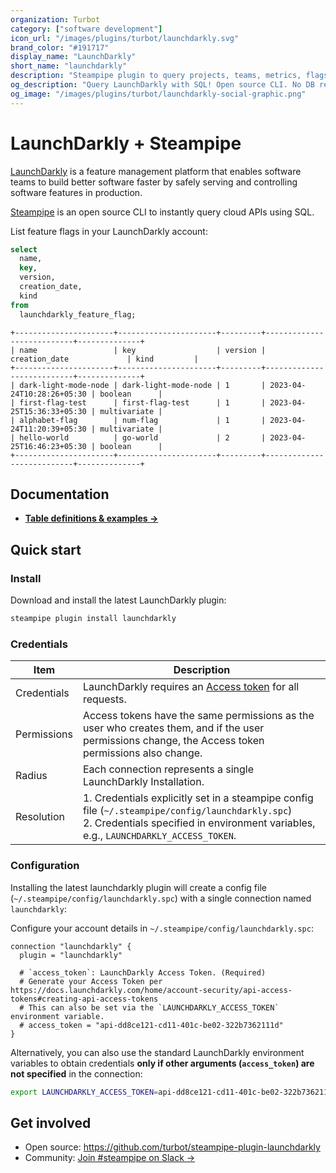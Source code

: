 ```yaml
---
organization: Turbot
category: ["software development"]
icon_url: "/images/plugins/turbot/launchdarkly.svg"
brand_color: "#191717"
display_name: "LaunchDarkly"
short_name: "launchdarkly"
description: "Steampipe plugin to query projects, teams, metrics, flags and more from LaunchDarkly."
og_description: "Query LaunchDarkly with SQL! Open source CLI. No DB required."
og_image: "/images/plugins/turbot/launchdarkly-social-graphic.png"
---
```


# LaunchDarkly + Steampipe

[LaunchDarkly](https://launchdarkly.com) is a feature management platform that enables software teams to build better software faster by safely serving and controlling software features in production.

[Steampipe](https://steampipe.io) is an open source CLI to instantly query cloud APIs using SQL.

List feature flags in your LaunchDarkly account:

```sql
select
  name,
  key,
  version,
  creation_date,
  kind
from
  launchdarkly_feature_flag;
```

```
+----------------------+----------------------+---------+---------------------------+--------------+
| name                 | key                  | version | creation_date             | kind         |
+----------------------+----------------------+---------+---------------------------+--------------+
| dark-light-mode-node | dark-light-mode-node | 1       | 2023-04-24T10:28:26+05:30 | boolean      |
| first-flag-test      | first-flag-test      | 1       | 2023-04-25T15:36:33+05:30 | multivariate |
| alphabet-flag        | num-flag             | 1       | 2023-04-24T11:20:39+05:30 | multivariate |
| hello-world          | go-world             | 2       | 2023-04-25T16:46:23+05:30 | boolean      |
+----------------------+----------------------+---------+---------------------------+--------------+
```

## Documentation

- **[Table definitions & examples →](/plugins/turbot/launchdarkly/tables)**

## Quick start

### Install

Download and install the latest LaunchDarkly plugin:

```sh
steampipe plugin install launchdarkly
```

### Credentials

| Item        | Description                                                                                                                                                                                           |
| ----------- | ----------------------------------------------------------------------------------------------------------------------------------------------------------------------------------------------------- |
| Credentials | LaunchDarkly requires an [Access token](https://docs.launchdarkly.com/home/account-security/api-access-tokens#creating-api-access-tokens) for all requests.                                                                |
| Permissions | Access tokens have the same permissions as the user who creates them, and if the user permissions change, the Access token permissions also change.                                                         |
| Radius      | Each connection represents a single LaunchDarkly Installation.                                                                                                                                           |
| Resolution  | 1. Credentials explicitly set in a steampipe config file (`~/.steampipe/config/launchdarkly.spc`)<br />2. Credentials specified in environment variables, e.g., `LAUNCHDARKLY_ACCESS_TOKEN`. |

### Configuration

Installing the latest launchdarkly plugin will create a config file (`~/.steampipe/config/launchdarkly.spc`) with a single connection named `launchdarkly`:

Configure your account details in `~/.steampipe/config/launchdarkly.spc`:

```hcl
connection "launchdarkly" {
  plugin = "launchdarkly"

  # `access_token`: LaunchDarkly Access Token. (Required)
  # Generate your Access Token per https://docs.launchdarkly.com/home/account-security/api-access-tokens#creating-api-access-tokens
  # This can also be set via the `LAUNCHDARKLY_ACCESS_TOKEN` environment variable.  
  # access_token = "api-dd8ce121-cd11-401c-be02-322b7362111d"
}
```

Alternatively, you can also use the standard LaunchDarkly environment variables to obtain credentials **only if other arguments (`access_token`) are not specified** in the connection:

```sh
export LAUNCHDARKLY_ACCESS_TOKEN=api-dd8ce121-cd11-401c-be02-322b7362111d
```

## Get involved

- Open source: https://github.com/turbot/steampipe-plugin-launchdarkly
- Community: [Join #steampipe on Slack →](https://turbot.com/community/join)